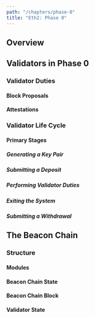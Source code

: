 ```yaml
---
path: "/chapters/phase-0"
title: "Eth2: Phase 0"
---
```


## Overview

## Validators in Phase 0

### Validator Duties

#### Block Proposals

#### Attestations

### Validator Life Cycle

#### Primary Stages

##### Generating a Key Pair

##### Submitting a Deposit

##### Performing Validator Duties

##### Exiting the System

##### Submitting a Withdrawal

## The Beacon Chain

### Structure

#### Modules

#### Beacon Chain State

#### Beacon Chain Block

#### Validator State